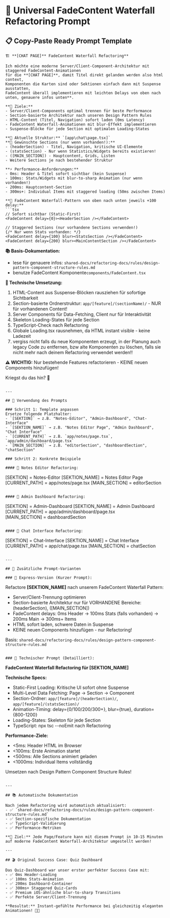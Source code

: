 # 🎨 Universal FadeContent Waterfall Refactoring Prompt

## 📋 Copy-Paste Ready Prompt Template

```
🏗️ **[CHAT PAGE]** FadeContent Waterfall Refactoring**

Ich möchte eine moderne Server/Client-Component-Architektur mit staggered FadeContent-Animationen 
für die **[CHAT PAGE]**, damit Titel direkt gelanden werden also html context, 
Komponenten die Karten sind oder Sektionen einfach dann mit Suspense ausstatten, 
FadeContent überall implementieren mit leichten Delays von oben nach unten, genauere infos unten**. 

**🎯 Ziele:**
- Server/Client-Components optimal trennen für beste Performance
- Section-basierte Architektur nach unseren Design Pattern Rules  
- HTML-Content (Titel, Navigation) sofort laden (0ms Latency)
- FadeContent Waterfall-Animationen mit blur-Effekt implementieren
- Suspense-Blöcke für jede Section mit optimalen Loading-States

**📁 Aktuelle Struktur:** `[app\chat\page.tsx]`
**🎨 Gewünschte Sections (nur wenn vorhanden!):**
- (headerSection) - Titel, Navigation, kritische UI-Elemente
- (statsSection) - Nur wenn Statistics/Widgets bereits existieren! 
- ([MAIN_SECTION]) - Hauptcontent, Grids, Listen
- Weitere Sections je nach bestehender Struktur

**⚡ Performance-Anforderungen:**
- 0ms: Header & Titel sofort sichtbar (kein Suspense)
- 100ms: Stats/Widgets mit blur-to-sharp Animation (nur wenn vorhanden!)
- 200ms: Hauptcontent-Section  
- 300ms+: Individual Items mit staggered loading (50ms zwischen Items)

**🌊 FadeContent Waterfall-Pattern von oben nach unten jeweils +100 delay:**
```tsx
// Sofort sichtbar (Static-First)
<FadeContent delay={0}><HeaderSection /></FadeContent>

// Staggered Sections (nur vorhandene Sections verwenden!)
{/* Nur wenn Stats vorhanden: */}
<FadeContent delay={100} blur><StatsSection /></FadeContent>
<FadeContent delay={200} blur><MainContentSection /></FadeContent>

```

**📚 Basis-Dokumentation:**
- lese für genauere infos: `shared-docs/refactoring-docs/rules/design-pattern-component-structure-rules.md`
- benutze FadeContent Komponente`components/FadeContent.tsx`

**🔧 Technische Umsetzung:**
1. HTML-Content aus Suspense-Blöcken rausziehen für sofortige Sichtbarkeit
2. Section-basierte Ordnerstruktur: `app/[feature]/(sectionName)/` - NUR für vorhandenen Content!
3. Server Components für Data-Fetching, Client nur für Interaktivität
4. Skeleton Loading-States für jede Section
5. TypeScript-Check nach Refactoring
6. Globale Loading.tsx rausnehmen, da HTML instant visible - keine Ladezeit
7. vergiss nicht falls du neue Komponenten erzeugt, in der Planung auch legacy Code zu entfernen, bzw alte Komponenten zu löschen, falls sie nicht mehr nach deinem Refactoring verwendet werden!!

**⚠️ WICHTIG:** Nur bestehende Features refactorieren - KEINE neuen Components hinzufügen!

Kriegst du das hin? 🚀
```

---

## 🎯 Verwendung des Prompts

### Schritt 1: Template anpassen
Ersetze folgende Platzhalter:
- `[SEKTION]` → z.B. "Notes-Editor", "Admin-Dashboard", "Chat-Interface" 
- `[SEKTION_NAME]` → z.B. "Notes Editor Page", "Admin Dashboard", "Chat Interface"
- `[CURRENT_PATH]` → z.B. `app/notes/page.tsx`, `app/admin/dashboard/page.tsx`
- `[MAIN_SECTION]` → z.B. "editorSection", "dashboardSection", "chatSection"

### Schritt 2: Konkrete Beispiele

#### 📝 Notes Editor Refactoring:
```
[SEKTION] = Notes-Editor
[SEKTION_NAME] = Notes Editor Page  
[CURRENT_PATH] = app/notes/page.tsx
[MAIN_SECTION] = editorSection
```

#### 👑 Admin Dashboard Refactoring:
```
[SEKTION] = Admin-Dashboard
[SEKTION_NAME] = Admin Dashboard
[CURRENT_PATH] = app/admin/dashboard/page.tsx  
[MAIN_SECTION] = dashboardSection
```

#### 💬 Chat Interface Refactoring:
```
[SEKTION] = Chat-Interface
[SEKTION_NAME] = Chat Interface
[CURRENT_PATH] = app/chat/page.tsx
[MAIN_SECTION] = chatSection
```

---

## 🌟 Zusätzliche Prompt-Varianten

### 🚀 Express-Version (Kurzer Prompt):
```
Refactore **[SEKTION_NAME]** nach unserem FadeContent Waterfall Pattern:
- Server/Client-Trennung optimieren
- Section-basierte Architektur nur für VORHANDENE Bereiche: (headerSection), ([MAIN_SECTION])  
- FadeContent delays: 0ms Header → 100ms Stats (falls vorhanden) → 200ms Main → 300ms+ Items
- HTML sofort laden, schwere Daten in Suspense
- KEINE neuen Components hinzufügen - nur Refactoring!

Basis: `shared-docs/refactoring-docs/rules/design-pattern-component-structure-rules.md`
```

### 🔧 Technischer Prompt (Detailliert):
```
**FadeContent Waterfall Refactoring für [SEKTION_NAME]**

**Technische Specs:**
- Static-First Loading: Kritische UI sofort ohne Suspense
- Multi-Level Data Fetching: Page → Section → Component
- Section-Ordner: `app/[feature]/(headerSection)/`, `app/[feature]/(statsSection)/`
- Animation-Timing: delay={0/100/200/300+}, blur={true}, duration={800-1200}
- Loading-States: Skeleton für jede Section
- TypeScript: npx tsc --noEmit nach Refactoring

**Performance-Ziele:**
- <5ms: Header HTML im Browser
- <100ms: Erste Animation startet  
- <500ms: Alle Sections animiert geladen
- <1000ms: Individual Items vollständig

Umsetzen nach Design Pattern Component Structure Rules!
```

---

## 📚 Automatische Dokumentation

Nach jedem Refactoring wird automatisch aktualisiert:
- ✅ `shared-docs/refactoring-docs/rules/design-pattern-component-structure-rules.md`
- ✅ Section-spezifische Dokumentation
- ✅ TypeScript-Validierung
- ✅ Performance-Metriken

**🎯 Ziel:** Jede Page/Feature kann mit diesem Prompt in 10-15 Minuten auf moderne FadeContent Waterfall-Architektur umgestellt werden!

---

## 🎬 Original Success Case: Quiz Dashboard

Das Quiz-Dashboard war unser erster perfekter Success Case mit:
- ✅ 0ms Header-Loading
- ✅ 100ms Stats-Animation  
- ✅ 200ms Dashboard-Container
- ✅ 300ms+ Staggered Quiz-Cards
- ✅ Premium iOS-ähnliche blur-to-sharp Transitions
- ✅ Perfekte Server/Client-Trennung

**Resultat:** Instant-gefühlte Performance bei gleichzeitig eleganten Animationen! 🚀✨
